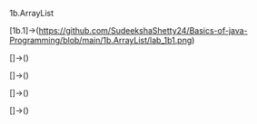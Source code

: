 1b.ArrayList

[1b.1]->(https://github.com/SudeekshaShetty24/Basics-of-java-Programming/blob/main/1b.ArrayList/lab_1b1.png)

[]->()

[]->()

[]->()

[]->()
